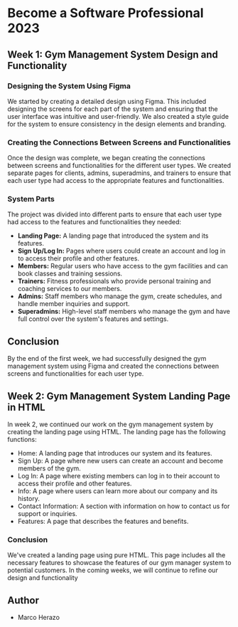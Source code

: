 # Become a Software Professional 2023

## Week 1: Gym Management System Design and Functionality

### Designing the System Using Figma

We started by creating a detailed design using Figma. This included designing the screens for each part of the system and ensuring that the user interface was intuitive and user-friendly. We also created a style guide for the system to ensure consistency in the design elements and branding.

### Creating the Connections Between Screens and Functionalities

Once the design was complete, we began creating the connections between screens and functionalities for the different user types. We created separate  pages for clients, admins, superadmins, and trainers to ensure that each user type had access to the appropriate features and functionalities.

### System Parts

The project was divided into different parts to ensure that each user type had access to the features and functionalities they needed:

- **Landing Page:** A landing page that introduced the system and its features.
- **Sign Up/Log In:** Pages where users could create an account and log in to access their profile and other features.
- **Members:** Regular users who have access to the gym facilities and can book classes and training sessions.
- **Trainers:** Fitness professionals who provide personal training and coaching services to our members.
- **Admins:** Staff members who manage the gym, create schedules, and handle member inquiries and support.
- **Superadmins:** High-level staff members who manage the gym and have full control over the system's features and settings.

## Conclusion

By the end of the first week, we had successfully designed the gym management system using Figma and created the connections between screens and functionalities for each user type.


## Week 2: Gym Management System Landing Page in HTML

In week 2, we continued our work on the gym management system by creating the landing page using HTML. The landing page has the following functions:

- Home: A landing page that introduces our system and its features.
- Sign Up: A page where new users can create an account and become members of the gym.
- Log In: A page where existing members can log in to their account to access their profile and other features.
- Info: A page where users can learn more about our company and its history.
- Contact Information: A section with information on how to contact us for support or inquiries.
- Features: A page that describes the features and benefits.

### Conclusion

We've created a landing page using pure HTML. This page includes all the necessary features to showcase the features of our gym manager system to potential customers. In the coming weeks, we will continue to refine our design and functionality


## Author
- Marco Herazo